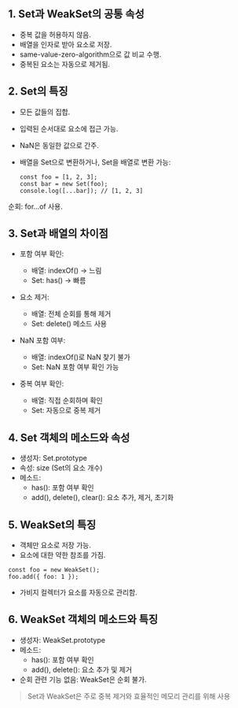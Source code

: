 

## 1. Set과 WeakSet의 공통 속성

- 중복 값을 허용하지 않음.
- 배열을 인자로 받아 요소로 저장.
- same-value-zero-algorithm으로 값 비교 수행.
- 중복된 요소는 자동으로 제거됨.

## 2. Set의 특징

- 모든 값들의 집합.
- 입력된 순서대로 요소에 접근 가능.
- NaN은 동일한 값으로 간주.
- 배열을 Set으로 변환하거나, Set을 배열로 변환 가능:

    ```
    const foo = [1, 2, 3];
    const bar = new Set(foo);
    console.log([...bar]); // [1, 2, 3]
    ```

순회: for...of 사용.

## 3. Set과 배열의 차이점
- 포함 여부 확인:
    - 배열: indexOf() → 느림
    - Set: has() → 빠름

- 요소 제거:
    - 배열: 전체 순회를 통해 제거
    - Set: delete() 메소드 사용
- NaN 포함 여부:
    - 배열: indexOf()로 NaN 찾기 불가
    - Set: NaN 포함 여부 확인 가능

- 중복 여부 확인:
    - 배열: 직접 순회하며 확인
    - Set: 자동으로 중복 제거

## 4. Set 객체의 메소드와 속성

- 생성자: Set.prototype
- 속성: size (Set의 요소 개수)
- 메소드:
    - has(): 포함 여부 확인
    - add(), delete(), clear(): 요소 추가, 제거, 초기화

## 5. WeakSet의 특징
- 객체만 요소로 저장 가능.
- 요소에 대한 약한 참조를 가짐.
```
const foo = new WeakSet();
foo.add({ foo: 1 });
```
- 가비지 컬렉터가 요소를 자동으로 관리함.

## 6. WeakSet 객체의 메소드와 특징

- 생성자: WeakSet.prototype
- 메소드:
    - has(): 포함 여부 확인
    - add(), delete(): 요소 추가 및 제거
- 순회 관련 기능 없음: WeakSet은 순회 불가.

>Set과 WeakSet은 주로 중복 제거와 효율적인 메모리 관리를 위해 사용
